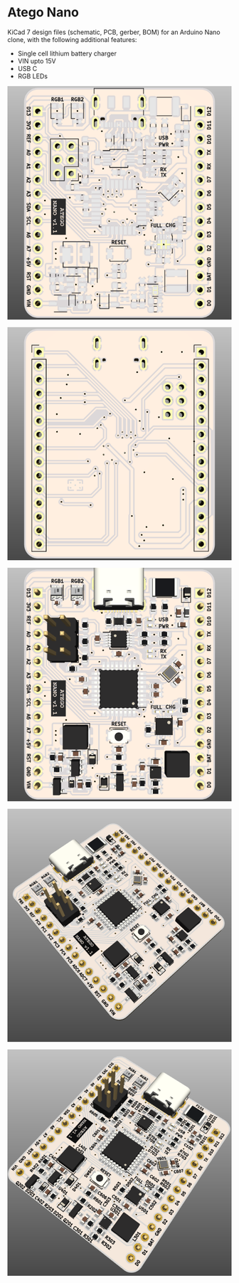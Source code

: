 # Atego Nano

KiCad 7 design files (schematic, PCB, gerber, BOM) for an Arduino Nano clone, with the following additional features:
-	Single cell lithium battery charger
-	VIN upto 15V
-	USB C
-	RGB LEDs


![](https://github.com/sudo-junkie/Atego_Nano/raw/main/IMAGES/Atego_Nano1.png)

![](https://github.com/sudo-junkie/Atego_Nano/raw/main/IMAGES/Atego_Nano3.png)

![](https://github.com/sudo-junkie/Atego_Nano/raw/main/IMAGES/Atego_Nano5.png)

![](https://github.com/sudo-junkie/Atego_Nano/raw/main/IMAGES/Atego_Nano9.png)

![](https://github.com/sudo-junkie/Atego_Nano/raw/main/IMAGES/Atego_Nano12.png)

